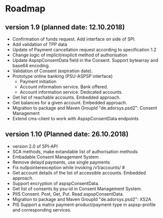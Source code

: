 # Roadmap


## version 1.9 (planned date: 12.10.2018)
- Confirmation of funds request. Add interface on side of SPI.
- Add validation of TPP data
- Update of Payment cancellation request according to specification 1.2
- Change logic of implicit/explicit method of authorisation
- Update AspspConsentData field in the Consent. Support bytearray and base64 encoding.
- Validation of Consent (expiration date).
- Prototype online banking (PSU-ASPSP interface)
    - Payment initiation
    - Account information service. Bank offered.
    - Account information service. Dedicated accounts.
- Get list of reachable accounts. Embedded approach.
- Get balances for a given account. Embedded approach.
- Migration to package and Maven GroupId "de.adorsys.psd2": Consent Management
- Extend cms-client to work with AspspConsentData endpoints

## version 1.10 (Planned date: 26.10.2018) 
- version 2.0 of SPI-API
- SCA methods, make extandable list of authorisation methods
- Embadable Consent Management System
- Remove delayd payments,  use single payments
- Fix nullpointerexception while invoking /v1/accounts/ #
- Get account details of the list of accessible accounts. Embedded approach.
- Support encryption of aspspConsentData.
- Get list of consents by psu-id in Consent Management System.
- PIIS Consent. Post, Get, Put. Read aspspConsentData. 
- Migration to package and Maven GroupId "de.adorsys.psd2": XS2A
- PIS Support a matrix payment-product/payment-type in aspsp-profile and corresponding services.


